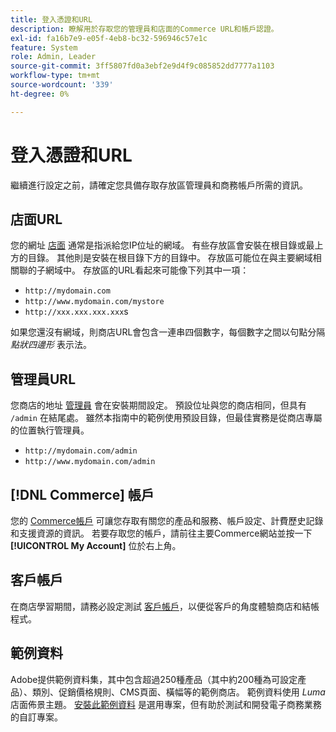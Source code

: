 ```yaml
---
title: 登入憑證和URL
description: 瞭解用於存取您的管理員和店面的Commerce URL和帳戶認證。
exl-id: fa16b7e9-e05f-4eb8-bc32-596946c57e1c
feature: System
role: Admin, Leader
source-git-commit: 3ff5807fd0a3ebf2e9d4f9c085852dd7777a1103
workflow-type: tm+mt
source-wordcount: '339'
ht-degree: 0%

---
```


# 登入憑證和URL

繼續進行設定之前，請確定您具備存取存放區管理員和商務帳戶所需的資訊。

## 店面URL

您的網址 [店面](storefront.md) 通常是指派給您IP位址的網域。 有些存放區會安裝在根目錄或最上方的目錄。 其他則是安裝在根目錄下方的目錄中。 存放區可能位在與主要網域相關聯的子網域中。 存放區的URL看起來可能像下列其中一項：

- `http://mydomain.com`
- `http://www.mydomain.com/mystore`
- `http://xxx.xxx.xxx.xxx`s

如果您還沒有網域，則商店URL會包含一連串四個數字，每個數字之間以句點分隔 _點狀四邊形_ 表示法。

## 管理員URL

您商店的地址 [管理員](admin.md) 會在安裝期間設定。 預設位址與您的商店相同，但具有 `/admin` 在結尾處。 雖然本指南中的範例使用預設目錄，但最佳實務是從商店專屬的位置執行管理員。

- `http://mydomain.com/admin`
- `http://www.mydomain.com/admin`

## [!DNL Commerce] 帳戶

您的 [Commerce帳戶](commerce-account-create.md) 可讓您存取有關您的產品和服務、帳戶設定、計費歷史記錄和支援資源的資訊。 若要存取您的帳戶，請前往主要Commerce網站並按一下 **[!UICONTROL My Account]** 位於右上角。

## 客戶帳戶

在商店學習期間，請務必設定測試 [客戶帳戶](../customers/account-dashboard.md)，以便從客戶的角度體驗商店和結帳程式。

## 範例資料

Adobe提供範例資料集，其中包含超過250種產品（其中約200種為可設定產品）、類別、促銷價格規則、CMS頁面、橫幅等的範例商店。 範例資料使用 _Luma_ 店面佈景主題。 [安裝此範例資料](https://experienceleague.adobe.com/docs/commerce-operations/installation-guide/next-steps/sample-data/overview.html) 是選用專案，但有助於測試和開發電子商務業務的自訂專案。
